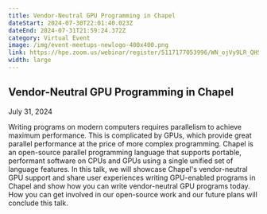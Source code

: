 ```yaml
---
title: Vendor-Neutral GPU Programming in Chapel
dateStart: 2024-07-30T22:01:40.023Z
dateEnd: 2024-07-31T21:59:24.372Z
category: Virtual Event
image: /img/event-meetups-newlogo-400x400.png
link: https://hpe.zoom.us/webinar/register/5117177053996/WN_ojVy9LR_QHSCGxeg21rj7A
width: large
---
```

## Vendor-Neutral GPU Programming in Chapel

July 31, 2024

Writing programs on modern computers requires parallelism to achieve maximum performance. This is complicated by GPUs, which provide great parallel performance at the price of more complex programming. Chapel is an open-source parallel programming language that supports portable, performant software on CPUs and GPUs using a single unified set of language features. In this talk, we will showcase Chapel's vendor-neutral GPU support and share user experiences writing GPU-enabled programs in Chapel and show how you can write vendor-neutral GPU programs today. How you can get involved in our open-source work and our future plans will conclude this talk.